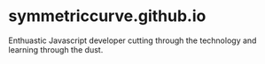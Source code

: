# symmetriccurve.github.io

Enthuastic Javascript developer cutting through the technology and learning through the dust.
